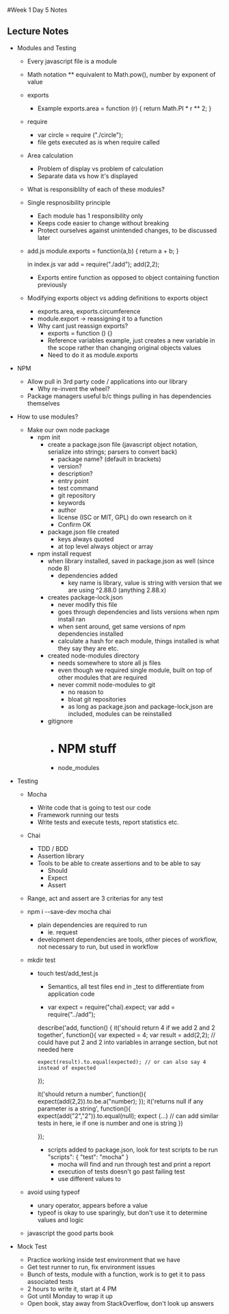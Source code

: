 #Week 1 Day 5 Notes
## Lecture Notes

* Modules and Testing

  * Every javascript file is a module

  * Math notation ** equivalent to Math.pow(), number by exponent of value

  * exports
    * Example 
      exports.area = function (r) {
        return Math.PI * r ** 2;
      }


  * require
    * var circle = require ("./circle");
    * file gets executed as is when require called

  * Area calculation
    * Problem of display vs problem of calculation
    * Separate data vs how it's displayed

  * What is responsiblilty of each of these modules?
  * Single respnosibility principle
    * Each module has 1 responsibility only
    * Keeps code easier to change without breaking
    * Protect ourselves against unintended changes, to be discussed later


  * add.js
    module.exports = function(a,b) {
      return a + b;
    }

    in index.js
      var add = require("./add");
      add(2,2);

    * Exports entire function as opposed to object containing function previously

  * Modifying exports object vs adding definitions to exports object
    * exports.area, exports.circumference
    * module.export -> reassigning it to a function
    * Why cant just reassign exports?
      * exports = function () {}
      * Reference variables example, just creates a new variable in the scope rather
      than changing original objects values
      * Need to do it as module.exports

* NPM
  * Allow pull in 3rd party code / applications into our library
    * Why re-invent the wheel?
  * Package managers useful b/c things pulling in has dependencies themselves

* How to use modules? 
  * Make our own node package
    * npm init
      * create a package.json file (javascript object notation, serialize into strings; parsers to convert back)
        * package name? (default in brackets)
        * version?
        * description?
        * entry point
        * test command
        * git repository
        * keywords
        * author
        * license (ISC or MIT, GPL) do own research on it
        * Confirm OK
      * package.json file created
        * keys always quoted
        * at top level always object or array
    * npm install request
      * when library installed, saved in package.json as well (since node 8)
        * dependencies added
          * key name is library, value is string with version that we are using ^2.88.0 (anything 2.88.x)
      * creates package-lock.json
        * never modify this file
        * goes through dependencies and lists versions when npm install ran
        * when sent around, get same versions of npm dependencies installed
        * calculate a hash for each module, things installed is what they say they are etc.
      * created node-modules directory
        * needs somewhere to store all js files
        * even though we required single module, built on top of other modules that are required
        * never commit node-modules to git
          * no reason to
          * bloat git repositories
          * as long as package.json and package-lock,json are included, modules can be reinstalled
      * gitignore
        * # NPM stuff
        * node_modules

* Testing 
  * Mocha
    * Write code that is going to test our code
    * Framework running our tests
    * Write tests and execute tests, report statistics etc.
  * Chai
    * TDD / BDD 
    * Assertion library
    * Tools to be able to create assertions and to be able to say
      * Should
      * Expect
      * Assert
  * Range, act and assert are 3 criterias for any test 
  * npm i --save-dev mocha chai
    * plain dependencies are required to run
      * ie. request
    * development dependencies are tools, other pieces of workflow, not necessary to run,
    but used in workflow
  * mkdir test
    * touch test/add_test.js
  
      * Semantics, all test files end in _test to differentiate from application code
      
      * var expect = require("chai).expect; 
      var add = require("../add");
      
      describe('add, function() {
        it('should return 4 if we add 2 and 2 together', function(){
          var expected = 4;
          var result = add(2,2); // could have put 2 and 2 into variables in arrange section, but not needed here

          expect(result).to.equal(expected); // or can also say 4 instead of expected

        });

        it('should return a number', function(){
          expect(add(2,2)).to.be.a("number);
        });
        it('returns null if any parameter is a string', function(){
          expect(add("2","2")).to.equal(null);
          expect (...) // can add similar tests in here, ie if one is number and one is string
        })
        
      });
      * scripts added to package.json, look for test scripts to be run
        "scripts": {
          "test": "mocha"
        } 
        * mocha will find and run through test and print a report
        * execution of tests doesn't go past failing test
        * use different values to 

  * avoid using typeof
    * unary operator, appears before a value
    * typeof is okay to use sparingly, but don't use it to determine values and logic

  * javascript the good parts book

* Mock Test
  * Practice working inside test environment that we have
  * Get test runner to run, fix environment issues
  * Bunch of tests, module with a function, work is to get it to pass associated tests
  * 2 hours to write it, start at 4 PM
  * Got until Monday to wrap it up
  * Open book, stay away from StackOverflow, don't look up answers

  
